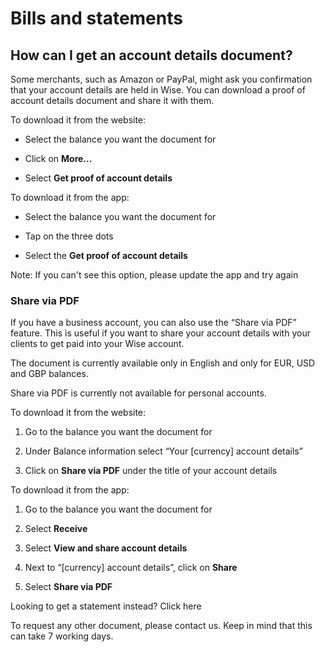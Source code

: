 # Bills and statements  
## How can I get an account details document?  
Some merchants, such as Amazon or PayPal, might ask you confirmation that your account details are held in Wise. You can download a proof of account details document and share it with them.

To download it from the website:

  * Select the balance you want the document for

  * Click on **More...**

  * Select **Get proof of account details**




To download it from the app:

  * Select the balance you want the document for

  * Tap on the three dots 

  * Select the **Get proof of account details**




Note: If you can't see this option, please update the app and try again

###  **Share via PDF**

If you have a business account, you can also use the “Share via PDF” feature. This is useful if you want to share your account details with your clients to get paid into your Wise account. 

The document is currently available only in English and only for EUR, USD and GBP balances. 

Share via PDF is currently not available for personal accounts.

To download it from the website:

  1. Go to the balance you want the document for

  2. Under Balance information select “Your [currency] account details”

  3. Click on **Share via PDF** under the title of your account details




To download it from the app:

  1. Go to the balance you want the document for

  2. Select **Receive**

  3. Select **View and share account details**

  4. Next to “[currency] account details”, click on **Share**

  5. Select **Share via PDF**




Looking to get a statement instead? Click here

To request any other document, please contact us. Keep in mind that this can take 7 working days.
